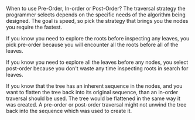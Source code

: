 When to use Pre-Order, In-order or Post-Order?
The traversal strategy the programmer selects depends on the specific needs of the algorithm being designed. The goal is speed, so pick the strategy that brings you the nodes you require the fastest.

If you know you need to explore the roots before inspecting any leaves, you pick pre-order because you will encounter all the roots before all of the leaves.

If you know you need to explore all the leaves before any nodes, you select post-order because you don't waste any time inspecting roots in search for leaves.

If you know that the tree has an inherent sequence in the nodes, and you want to flatten the tree back into its original sequence, than an in-order traversal should be used. The tree would be flattened in the same way it was created. A pre-order or post-order traversal might not unwind the tree back into the sequence which was used to create it.


